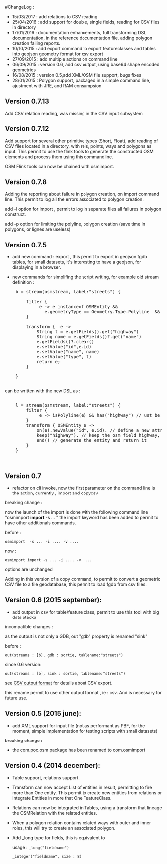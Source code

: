 
#ChangeLog :

- 15/03/2017 : add relations to CSV reading
- 25/04/2016 : add support for double, single fields, reading for CSV files in directory
- 17/01/2016 : documentation enhancements, full transforming DSL documentation, in the reference documentation file. adding polygon creation failing reports.
- 10/10/2015 : add export command to export featureclasses and tables into geojson geometry format for csv export
- 27/09/2015 : add multiple actions on command line
- 06/09/2015 : version 0.6, add csv output, using base64 shape encoded geometries
- 16/08/2015 : version 0.5,add XML/OSM file support, bugs fixes
- 28/01/2015 : Polygon support, packaged in a simple command line, ajustment with JRE, and RAM consumpsion

Version 0.7.13
--------------

Add CSV relation reading, was missing in the CSV input subsystem

Version 0.7.12
--------------

Add support for several other primitive types (Short, Float), add reading of CSV files located in a directory, with rels, points, ways and polygons as input. This permit to use the flink tools to generate the constructed OSM elements and process them using this commandline.

OSM Flink tools can now be chained with osmimport.


Version 0.7.8
-------------

Adding the reporting about failure in polygon creation, on import command line. This permit to log all the errors associated to polygon creation.

add -l option for import , permit to log in separate files all failures in polygon construct.

add -p option for limiting the polyline, polygon creation (save time in polygons, or lignes are useless)

Version 0.7.5
-------------

- add new command : export , this permit to export in geojson fgdb tables, for small datasets, it's interesting to have a geojson, for displaying in a browser.

- new commands for simplifing the script writing, for example old stream definition :

<pre>
	b = stream(osmstream, label:"streets") {

		filter {
			 e -> e instanceof OSMEntity &&
			   e.geometryType == Geometry.Type.Polyline  && e.getFields() && e.getFields().containsKey("highway")
		}
		
		transform {  e ->
			String t = e.getFields().get("highway")
			String name = e.getFields()?.get("name")
			e.getFields()?.clear()
			e.setValue("id",e.id)
			e.setValue("name", name)
			e.setValue("type", t)
			return e;
		}

	}

</pre>

can be written with the new DSL as :

<pre>

	l = stream(osmstream, label:"streets") {
		filter {
			 e -> isPolyline(e) && has("highway") // ust be a polyline and has a highway key
		}
		transform { OSMEntity e ->
			on(e).newValue("id", e.id). // define a new attribute, from an expression
			keep("highway"). // keep the osm field highway, with the same name in the output
			end() // generate the entity and return it
		}
	}


</pre>



Version 0.7
-----------

- refactor on cli invoke, now the first parameter on the command line is the action, currently , import and copycsv

breaking change :

  now the launch of the import is done with the following command line "osmimport **import** -s ... " the import keyword has been added to permit to have other additionals commands.

before :

	osmimport  -s ... -i .... -v ....
 
now :

	osmimport import -s ... -i .... -v ....

options are unchanged

Adding in this version of a copy command, to permit to convert a geometric CSV file to a file geodatabase, this permit to load fgdb from csv files.


Version 0.6 (2015 september):
------------
- add output in csv for table/feature class, permit to use this tool with big data stacks

incompatible changes :
  
  as the output is not only a GDB, out "gdb" property is renamed "sink" 

before :

	out(streams : [b], gdb : sortie, tablename:"streets")

since 0.6 version:

	out(streams : [b], sink : sortie, tablename:"streets")

see [CSV output format](CSVOutputFormat.md) for details about CSV export.

this rename permit to use other output format , ie : csv. And is necessary for future use.


Version 0.5 (2015 june):
------------

- add XML support for input file (not as performant as PBF, for the moment, simple implementation for testing scripts with small datasets)

breaking change : 

- the com.poc.osm package has been renamed to com.osmimport


Version 0.4 (2014 december):
------------

- Table support, relations support.

- Transform can now accept List of entities in result, permitting to fire more than One entity. This permit to create new entities from relations or integrate Entities in more that One FeatureClass.

- Relations can now be integrated in Tables, using a transform that lineage the OSMRelation with the related entities.

- When a polygon relation contains related ways with outer and inner roles, this will try to create an associated polygon.

- Add _long type for fields, this is equivalent to 

	usage : `_long("fieldname")`

	`_integer("fieldname", size : 8)`

